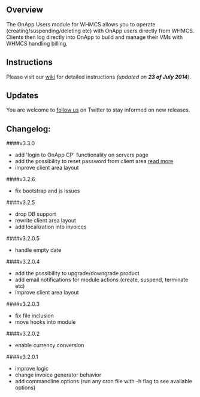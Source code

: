 ## Overview
The OnApp Users module for WHMCS allows you to operate (creating/suspending/deleting etc) with OnApp users directly from WHMCS. Clients then log directly into OnApp to build and manage their VMs with WHMCS handling billing.

## Instructions
Please visit our [wiki](https://github.com/OnApp/OnApp-WHMCS-UsersModule/wiki) for detailed instructions _(updated on **23 of July 2014**)_.

## Updates
You are welcome to [follow us](https://twitter.com/intent/user?screen_name=OnAppPHPTeam) on Twitter to stay informed on new releases.

## Changelog:
####v3.3.0
 - add 'login to OnApp CP' functionality on servers page
 - add the possibility to reset password from client area [read more](https://github.com/OnApp/OnApp-WHMCS-UsersModule/wiki/3.-Setting-up-WHMCS-product#other)
 - improve client area layout

####v3.2.6
 - fix bootstrap and js issues

####v3.2.5
 - drop DB support
 - rewrite client area layout
 - add localization into invoices

####v3.2.0.5
 - handle empty date

####v3.2.0.4
 - add the possibility to upgrade/downgrade product
 - add email notifications for module actions (create, suspend, terminate etc)
 - improve client area layout

####v3.2.0.3
 - fix file inclusion
 - move hooks into module

####v3.2.0.2
 - enable currency conversion

####v3.2.0.1
 - improve logic
 - change invoice generator behavior
 - add commandline options (run any cron file with -h flag to see available options)

